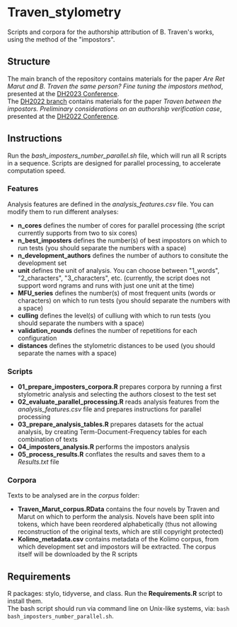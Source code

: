 # Traven_stylometry

Scripts and corpora for the authorship attribution of B. Traven's works, using the method of the "impostors".

## Structure
The main branch of the repository contains materials for the paper *Are Ret Marut and B. Traven the same person? Fine tuning the impostors method*, presented at the [DH2023 Conference](https://dh2023.adho.org/).  
The [DH2022 branch](https://github.com/SimoneRebora/Traven_stylometry/tree/DH2022) contains materials for the paper *Traven between the impostors. Preliminary considerations on an authorship verification case*, presented at the [DH2022 Conference](https://dh2022.adho.org/).  

## Instructions

Run the *bash_imposters_number_parallel.sh* file, which will run all R scripts in a sequence. Scripts are designed for parallel processing, to accelerate computation speed.  

### Features

Analysis features are defined in the *analysis_features.csv* file. You can modify them to run different analyses:
- **n_cores** defines the number of cores for parallel processing (the script currently supports from two to six cores)
- **n_best_imposters** defines the number(s) of best impostors on which to run tests (you should separate the numbers with a space) 
- **n_development_authors** defines the number of authors to consitute the development set
- **unit** defines the unit of analysis. You can choose between "1_words", "2_characters", "3_characters", etc. (currently, the script does not support word ngrams and runs with just one unit at the time)
- **MFU_series** defines the number(s) of most frequent units (words or characters) on which to run tests (you should separate the numbers with a space) 
- **culling** defines the level(s) of culliung with which to run tests (you should separate the numbers with a space) 
- **validation_rounds** defines the number of repetitions for each configuration
- **distances** defines the stylometric distances to be used (you should separate the names with a space)

### Scripts

- **01_prepare_imposters_corpora.R** prepares corpora by running a first stylometric analysis and selecting the authors closest to the test set
- **02_evaluate_parallel_processing.R** reads analysis features from the *analysis_features.csv* file and prepares instructions for parallel processing
- **03_prepare_analysis_tables.R** prepares datasets for the actual analysis, by creating Term-Document-Frequency tables for each combination of texts
- **04_imposters_analysis.R** performs the impostors analysis
- **05_process_results.R** conflates the results and saves them to a *Results.txt* file

### Corpora

Texts to be analysed are in the *corpus* folder:
- **Traven_Marut_corpus.RData** contains the four novels by Traven and Marut on which to perform the analysis. Novels have been split into tokens, which have been reordered alphabetically (thus not allowing reconstruction of the original texts, which are still copyright protected)
- **Kolimo_metadata.csv** contains metadata of the Kolimo corpus, from which development set and impostors will be extracted. The corpus itself will be downloaded by the R scripts

## Requirements

R packages: stylo, tidyverse, and class. Run the **Requirements.R** script to install them.  
The bash script should run via command line on Unix-like systems, via: `bash bash_imposters_number_parallel.sh`.
